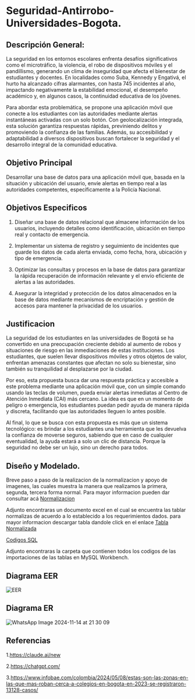 # Seguridad-Antirrobo-Universidades-Bogota.
## Descripción General:

La seguridad en los entornos escolares enfrenta desafíos significativos como el microtráfico, la violencia, el robo de dispositivos móviles y el pandillismo, generando un clima de inseguridad que afecta el bienestar de estudiantes y docentes. En localidades como Suba, Kennedy y Engativá, el hurto ha alcanzado cifras alarmantes, con hasta 745 incidentes al año, impactando negativamente la estabilidad emocional, el desempeño académico y, en algunos casos, la continuidad educativa de los jóvenes.

Para abordar esta problemática, se propone una aplicación móvil que conecte a los estudiantes con las autoridades mediante alertas instantáneas activadas con un solo botón. Con geolocalización integrada, esta solución garantiza respuestas rápidas, previniendo delitos y promoviendo la confianza de las familias. Además, su accesibilidad y adaptabilidad a diversos dispositivos buscan fortalecer la seguridad y el desarrollo integral de la comunidad educativa.

## Objetivo Principal 

Desarrollar una base de datos para una aplicación móvil que, basada en la situación y ubicación del usuario, envíe alertas en tiempo real a las autoridades competentes, específicamente a la Policía Nacional.

## Objetivos Especificos

1. Diseñar una base de datos relacional que almacene información de los usuarios, incluyendo detalles como identificación, ubicación en tiempo real y contacto de emergencia.

2. Implementar un sistema de registro y seguimiento de incidentes que guarde los datos de cada alerta enviada, como fecha, hora, ubicación y tipo de emergencia.

3. Optimizar las consultas y procesos en la base de datos para garantizar la rápida recuperación de información relevante y el envío eficiente de alertas a las autoridades.

4. Asegurar la integridad y protección de los datos almacenados en la base de datos mediante mecanismos de encriptación y gestión de accesos para mantener la privacidad de los usuarios.

## Justificacion

La seguridad de los estudiantes en las universidades de Bogotá se ha convertido en una preocupación creciente debido al aumento de robos y situaciones de riesgo en las inmediaciones de estas instituciones. Los estudiantes, que suelen llevar dispositivos móviles y otros objetos de valor, enfrentan amenazas constantes que afectan no solo su bienestar, sino también su tranquilidad al desplazarse por la ciudad.

Por eso, esta propuesta busca dar una respuesta práctica y accesible a este problema mediante una aplicación móvil que, con un simple comando usando las teclas de volumen, pueda enviar alertas inmediatas al Centro de Atención Inmediata (CAI) más cercano. La idea es que en un momento de peligro o emergencia, los estudiantes puedan pedir ayuda de manera rápida y discreta, facilitando que las autoridades lleguen lo antes posible.

Al final, lo que se busca con esta propuesta es más que un sistema tecnológico: es brindar a los estudiantes una herramienta que les devuelva la confianza de moverse seguros, sabiendo que en caso de cualquier eventualidad, la ayuda estará a solo un clic de distancia. Porque la seguridad no debe ser un lujo, sino un derecho para todos. 


## Diseño y Modelado. 


Breve paso a paso de la realizacion de la normalizacion y apoyo de imagenes, las cuales muestra la manera que realizamos la primera, segunda, tercera forma normal. Para mayor informacion pueden dar consultar acá [Normalizacion](./Normalizacion.md) 

Adjunto encontraras un documento excel en el cual se encuentra las tablar normalizas de acuerdo a lo establecido a los requerimientos dados. para mayor informacion descargar tabla dandole click en el enlace [Tabla Normalizada](./tabla_normalizacion_seguridad_antirrobo.xlsx)

[Codigos SQL](./SQL)

Adjunto encontraras la carpeta que contienen todos los codigos de las importaciones de las tablas en MySQL Workbench.

## Diagrama EER

![EER](https://github.com/user-attachments/assets/9119ba63-f514-44a8-8573-9e5a21e70853)

## Diagrama ER

![WhatsApp Image 2024-11-14 at 21 30 09](https://github.com/user-attachments/assets/1e8b72ff-c698-4e31-9e69-70f95d2bf2ab)

## Referencias
1.https://claude.ai/new

2.https://chatgpt.com/

3.https://www.infobae.com/colombia/2024/05/08/estas-son-las-zonas-en-las-que-mas-roban-cerca-a-colegios-en-bogota-en-2023-se-registraron-13128-casos/
